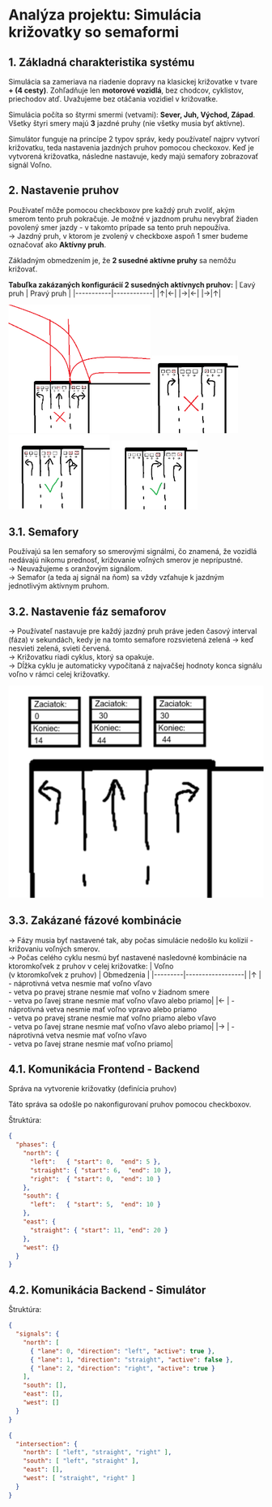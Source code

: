 # Analýza projektu: Simulácia križovatky so semaformi

## 1. Základná charakteristika systému

Simulácia sa zameriava na riadenie dopravy na klasickej križovatke v tvare **+ (4 cesty)**. Zohľadňuje len **motorové vozidlá**, bez chodcov, cyklistov, priechodov atď. Uvažujeme bez otáčania vozidiel v križovatke.

Simulácia počíta so štyrmi smermi (vetvami): **Sever, Juh, Východ, Západ**. Všetky štyri smery majú **3** jazdné pruhy (nie všetky musia byť aktívne).

Simulátor funguje na princípe 2 typov správ, kedy používateľ najprv vytvorí križovatku, teda nastavenia jazdných pruhov pomocou checkoxov. 
Keď je vytvorená križovatka, následne nastavuje, kedy majú semafory zobrazovať signál Voľno.


## 2. Nastavenie pruhov
Používateľ môže pomocou checkboxov pre každý pruh zvoliť, akým smerom tento pruh pokračuje.
Je možné v jazdnom pruhu nevybrať žiaden povolený smer jazdy - v takomto prípade sa tento pruh nepoužíva. <br> 
→ Jazdný pruh, v ktorom je zvolený v checkboxe aspoň 1 smer budeme označovať ako **Aktívny pruh**.


Základným obmedzením je, že **2 susedné aktívne pruhy** sa nemôžu križovať. 

**Tabuľka zakázaných konfigurácií 2 susedných aktívnych pruhov:**
| Ľavý pruh | Pravý pruh |
|-----------|------------|
|↑|←|
|→|←|
|→|↑|


<img src="assets/intersection_checkboxes_priklad_zakazany_cropped.png" alt="Zakázaná konfigurácia jazdných pruho" width="280">
<img src="assets/intersection_checkboxes_priklad_zakazany2_cropped.png" alt="Zakázaná konfigurácia jazdných pruho" width="170">

<img src="assets/intersection_checkboxes_priklad_povoleny_cropped.png" alt="Povolená konfigurácia jazdných pruhov" width="200">
<img src="assets/intersection_checkboxes_priklad_povoleny2_cropped.png" alt="Povolená konfigurácia jazdných pruhov" width="170">

## 3.1. Semafory

Používajú sa len semafory so smerovými signálmi, čo znamená, že vozidlá nedávajú nikomu prednosť, križovanie voľných smerov je neprípustné.<br> 
→ Neuvažujeme s oranžovým signálom.<br> 
→ Semafor (a teda aj signál na ňom) sa vždy vzťahuje k jazdným jednotlivým aktívnym pruhom.


## 3.2. Nastavenie fáz semaforov
→ Používateľ nastavuje pre každý jazdný pruh práve jeden časový interval (fáza) v sekundách, kedy je na tomto semafore rozsvietená zelená → keď nesvieti zelená, svieti červená.<br> 
→ Križovatku riadi cyklus, ktorý sa opakuje.<br> 
→ Dĺžka cyklu je automaticky vypočítaná z najvačšej hodnoty konca signálu voľno v rámci celej križovatky.<br> 

<img src="assets/fazy_priklad.png" alt="Povolená konfigurácia jazdných pruhov">


## 3.3. Zakázané fázové kombinácie
→ Fázy musia byť nastavené tak, aby počas simulácie nedošlo ku kolízií - križovaniu voľných smerov.<br> 
→ Počas celého cyklu nesmú byť nastavené nasledovné kombinácie na ktoromkoľvek z pruhov v celej križovatke:
| Voľno  <br> (v ktoromkoľvek z pruhov) | Obmedzenia       |
|---------|------------------|
|↑        | - náprotivná vetva nesmie mať voľno vľavo<br> - vetva po pravej strane nesmie mať voľno v žiadnom smere<br> - vetva po ľavej strane nesmie mať voľno vľavo alebo priamo|
|←        | - náprotivná vetva nesmie mať voľno vpravo alebo priamo<br> - vetva po pravej strane nesmie mať voľno priamo alebo vľavo<br> - vetva po ľavej strane nesmie mať voľno vľavo alebo priamo|
|→        | - náprotivná vetva nesmie mať voľno vľavo<br> - vetva po ľavej strane nesmie mať voľno priamo|


## 4.1. Komunikácia Frontend - Backend


Správa na vytvorenie križovatky (definícia pruhov)

Táto správa sa odošle po nakonfigurovaní pruhov pomocou checkboxov.

Štruktúra:
```json
{
  "phases": {
    "north": {
      "left":   { "start": 0,  "end": 5 },
      "straight": { "start": 6,  "end": 10 },
      "right":  { "start": 0,  "end": 10 }
    },
    "south": {
      "left":   { "start": 5,  "end": 10 }
    },
    "east": {
      "straight": { "start": 11, "end": 20 }
    },
    "west": {}
  }
}
```


## 4.2. Komunikácia Backend - Simulátor
Štruktúra:
```json
{
  "signals": {
    "north": [
      { "lane": 0, "direction": "left", "active": true },
      { "lane": 1, "direction": "straight", "active": false },
      { "lane": 2, "direction": "right", "active": true }
    ],
    "south": [],
    "east": [],
    "west": []
  }
}
```
```json
{
  "intersection": {
    "north": [ "left", "straight", "right" ],
    "south": [ "left", "straight" ],
    "east": [],
    "west": [ "straight", "right" ]
  }
}
```
